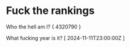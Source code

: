 # Fuck the rankings

Who the hell am I?
{ 4320790 }

What fucking year is it?
[ 2024-11-11T23:00:00Z ]
